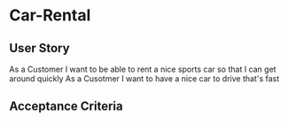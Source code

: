 # Car-Rental

## User Story
As a Customer I want to be able to rent a nice sports car so that I can get around quickly 
As a Cusotmer I want to have a nice car to drive that's fast

## Acceptance Criteria